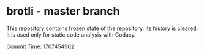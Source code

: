 # brotli - master branch

This repository contains frozen state of the repository.
Its history is cleared. It is used only for static code
analysis with Codacy.

Commit Time: 1707454502